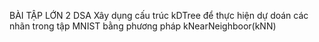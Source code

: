 BÀI TẬP LỚN 2 DSA
Xây dụng cấu trúc kDTree để thực hiện dự doán các nhãn trong tập MNIST bằng phương pháp kNearNeighboor(kNN) 
